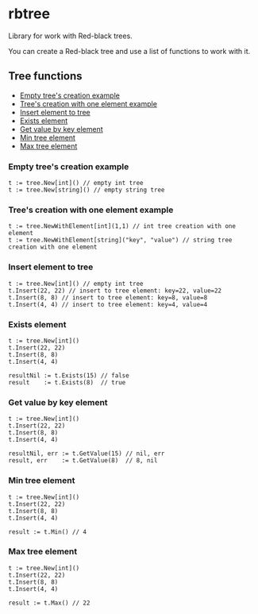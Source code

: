 rbtree
=======================

Library for work with Red-black trees.

You can create a Red-black tree and use a list of functions to work with it.

## Tree functions
- [Empty tree's creation example](#empty-trees-creation-example)
- [Tree's creation with one element example](#trees-creation-with-one-element-example)
- [Insert element to tree](#insert-element-to-tree)
- [Exists element](#exists-element)
- [Get value by key element](#get-value-by-key-element)
- [Min tree element](#min-tree-element)
- [Max tree element](#max-tree-element)


### Empty tree's creation example

```
t := tree.New[int]() // empty int tree
t := tree.New[string]() // empty string tree
```

### Tree's creation with one element example

```
t := tree.NewWithElement[int](1,1) // int tree creation with one element
t := tree.NewWithElement[string]("key", "value") // string tree creation with one element
```

### Insert element to tree
```
t := tree.New[int]() // empty int tree
t.Insert(22, 22) // insert to tree element: key=22, value=22
t.Insert(8, 8) // insert to tree element: key=8, value=8
t.Insert(4, 4) // insert to tree element: key=4, value=4
```

### Exists element

```
t := tree.New[int]()
t.Insert(22, 22)
t.Insert(8, 8)
t.Insert(4, 4)

resultNil := t.Exists(15) // false
result    := t.Exists(8)  // true
```

### Get value by key element

```
t := tree.New[int]()
t.Insert(22, 22)
t.Insert(8, 8)
t.Insert(4, 4)

resultNil, err := t.GetValue(15) // nil, err
result, err    := t.GetValue(8)  // 8, nil
```

### Min tree element
```
t := tree.New[int]()
t.Insert(22, 22)
t.Insert(8, 8)
t.Insert(4, 4)

result := t.Min() // 4
```
### Max tree element
```
t := tree.New[int]()
t.Insert(22, 22)
t.Insert(8, 8)
t.Insert(4, 4)

result := t.Max() // 22
```